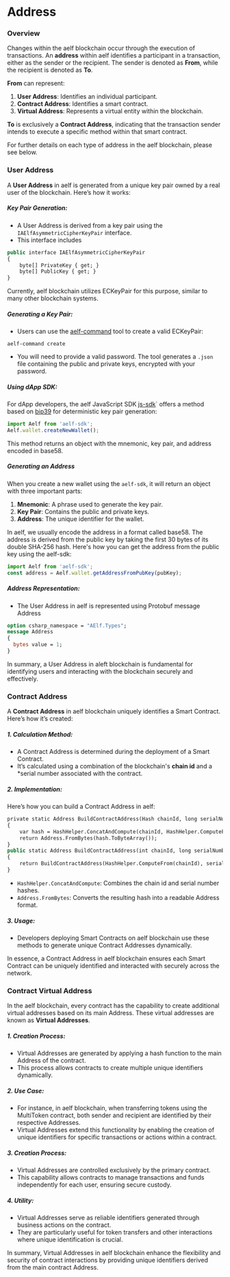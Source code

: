 # Address

### Overview

Changes within the aelf blockchain occur through the execution of transactions. An **address** within aelf identifies a participant in a transaction, either as the sender or the recipient. The sender is denoted as **From**, while the recipient is denoted as **To**.

**From** can represent:
1. **User Address**: Identifies an individual participant.
2. **Contract Address**: Identifies a smart contract.
3. **Virtual Address**: Represents a virtual entity within the blockchain.

**To** is exclusively a **Contract Address**, indicating that the transaction sender intends to execute a specific method within that smart contract.

For further details on each type of address in the aelf blockchain, please see below.


### User Address

A **User Address** in aelf is generated from a unique key pair owned by a real user of the blockchain. Here’s how it works:

##### Key Pair Generation:

- A User Address is derived from a key pair using the `IAElfAsymmetricCipherKeyPair` interface.
- This interface includes

```protobuf
public interface IAElfAsymmetricCipherKeyPair
{
    byte[] PrivateKey { get; }
    byte[] PublicKey { get; }
}
```

Currently, aelf blockchain utilizes ECKeyPair for this purpose, similar to many other blockchain systems.

##### Generating a Key Pair:
- Users can use the [aelf-command](../reference/cli/introduction.md) tool to create a valid ECKeyPair:

```shell
aelf-command create
```

- You will need to provide a valid password. The tool generates a `.json` file containing the public and private keys, encrypted with your password.

##### Using dApp SDK:

For dApp developers, the aelf JavaScript SDK [js-sdk](../reference/chain-sdk/javascript/js-sdk.md)` offers a method based on [bip39](https://github.com/bitcoin/bips/blob/master/bip-0039.mediawiki) for deterministic key pair generation:

```javascript
import Aelf from 'aelf-sdk';
Aelf.wallet.createNewWallet();
```

This method returns an object with the mnemonic, key pair, and address encoded in base58.

##### Generating an Address

When you create a new wallet using the `aelf-sdk`, it will return an object with three important parts:

1. **Mnemonic**: A phrase used to generate the key pair.
2. **Key Pair**: Contains the public and private keys.
3. **Address**: The unique identifier for the wallet.

In aelf, we usually encode the address in a format called base58. The address is derived from the public key by taking the first 30 bytes of its double SHA-256 hash. Here's how you can get the address from the public key using the aelf-sdk:

```javascript
import Aelf from 'aelf-sdk';
const address = Aelf.wallet.getAddressFromPubKey(pubKey);
```


##### Address Representation:

- The User Address in aelf is represented using Protobuf message Address

```protobuf
option csharp_namespace = "AElf.Types";
message Address
{
  bytes value = 1;
}
```

In summary, a User Address in aleft blockchain is fundamental for identifying users and interacting with the blockchain securely and effectively.


### Contract Address

A **Contract Address** in aelf blockchain uniquely identifies a Smart Contract. Here’s how it’s created:

##### 1. Calculation Method:
   - A Contract Address is determined during the deployment of a Smart Contract.
   - It’s calculated using a combination of the blockchain's **chain id** and a *serial number associated with the contract.

##### 2. Implementation:

Here’s how you can build a Contract Address in aelf:

```protobuf
private static Address BuildContractAddress(Hash chainId, long serialNumber)
{
    var hash = HashHelper.ConcatAndCompute(chainId, HashHelper.ComputeFrom(serialNumber));
    return Address.FromBytes(hash.ToByteArray());
}
public static Address BuildContractAddress(int chainId, long serialNumber)
{
    return BuildContractAddress(HashHelper.ComputeFrom(chainId), serialNumber);
}
```

- `HashHelper.ConcatAndCompute`: Combines the chain id and serial number hashes.
- `Address.FromBytes`: Converts the resulting hash into a readable Address format.


##### 3. Usage:
   - Developers deploying Smart Contracts on aelf blockchain use these methods to generate unique Contract Addresses dynamically.

In essence, a Contract Address in aelf blockchain ensures each Smart Contract can be uniquely identified and interacted with securely across the network.


### Contract Virtual Address

In the aelf blockchain, every contract has the capability to create additional virtual addresses based on its main Address. These virtual addresses are known as **Virtual Addresses**.

##### 1. Creation Process:

- Virtual Addresses are generated by applying a hash function to the main Address of the contract.
- This process allows contracts to create multiple unique identifiers dynamically.


##### 2. Use Case:

- For instance, in aelf blockchain, when transferring tokens using the MultiToken contract, both sender and recipient are identified by their respective Addresses.
- Virtual Addresses extend this functionality by enabling the creation of unique identifiers for specific transactions or actions within a contract.

 
##### 3. Creation Process:

- Virtual Addresses are controlled exclusively by the primary contract.
- This capability allows contracts to manage transactions and funds independently for each user, ensuring secure custody.


##### 4. Utility:

- Virtual Addresses serve as reliable identifiers generated through business actions on the contract.
- They are particularly useful for token transfers and other interactions where unique identification is crucial.


In summary, Virtual Addresses in aelf blockchain enhance the flexibility and security of contract interactions by providing unique identifiers derived from the main contract Address.



